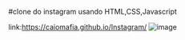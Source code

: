 
#clone do instagram usando HTML,CSS,Javascript

link:https://caiomafia.github.io/Instagram/
![image](https://user-images.githubusercontent.com/91575842/185402510-79a396ed-d236-4d40-ae78-395357580de6.png)


